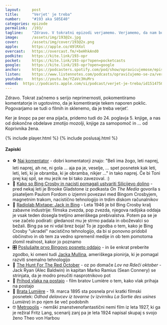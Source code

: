 ```yaml
---
layout: 	post
title:  	"Verjet' je treba"
number: 	"#193 aka S05E40"
categories:	epizode
permalink:	/193/
tagline: 	"Zdravo. V tokratni epizodi verjamemo. Verjamemo, da nam bo enkrat uspelo obdelat 24. poglavje 5. knjige, ampak ne tokrat. Ker tokrat ugotovimo, da je ''šnopc pa per'' ena pijača." 
image:		/assets/img/193@2x.jpg
cover:		/assets/img/cover/193@2x.png
apple:		https://apple.co/49lRXol
overcast:	https://overcast.fm/+beHhkAnd0
podkite:	https://kite.link/193-opr
pocket:		https://kite.link/193-opr?open=pocketcasts
google:		https://kite.link/193-opr?open=google
anchor:		https://podcasters.spotify.com/pod/show/opravicujemose/episodes/Verjet-je-treba-e2fbvv6
listen:		https://www.listennotes.com/podcasts/opravičujemo-se-za/verjet-je-treba-0-JL9UjnMSV/embed/
youtube:	https://youtu.be/YZaVc3HuMrs
embed:	https://podcasts.apple.com/si/podcast/verjet-je-treba/id1514750013?i=1000644159581
---
```


Zdravo. Tokrat začnemo s serijo neprimernosti, pokomentiramo komentatorje in ugotovimo, da je komentiranje tekem naporen poklic. Pogovarjamo se tudi o filmih in sklenemo, da je treba verjet’.

Ker je šnopc pa per ena pijača, pridemo tudi do 24. poglavja 5. knjige, a nas od dokončne obdelave zmotijo mozolji, knjige za samopomoč in … od Koprivnika žena. 

{% include player.html %}
{% include poslusaj.html %}

<!--break-->

#### Zapiski

- ⚽️ [Naj komentator](https://youtu.be/6Mfu_UTI4WA?t=42) - dobri komentatorji znajo: "Beli ima žogo, leti naprej, leti naprej, ah ne, ni gola ... aja pa je, veselje, ... spet posnetek kak leti, leti, leti, ki je obramba, ki je obramba, nikjer ..." in tako naprej. Če bi Toni prej kaj spil, se mu jezik ne bi tako zavezoval. :) 
- 🧲 [Kako so Bing Crosby in nacisti pomagali ustvariti Silicijevo dolino](https://www.newyorker.com/tech/annals-of-technology/how-bing-crosby-and-the-nazis-helped-to-create-silicon-valley) - pred nekaj leti je Brooke Gladstone iz podkasta _On The Media_ govorila s pisateljem Paulom Fordom o izjemni povezavi med Bingom Crosbyjem, magnetnim trakom, nacistično tehnologijo in trdim diskom računalnikov 
- 📼 [Radiolab Mixtape: Jack in Bing](https://radiolab.org/podcast/mixtape-jack-and-bing) - Leta 1946 je bil Bing Crosby kralj zabavne industrije: filmska zvezda, pop zvezda, njegova radijska oddaja je vsak teden dosegla tretjino ameriškega prebivalstva. Potem pa se je vse začelo podirati: gledanost mu je strmo padala in oboževalci so bežali. Bing pa se ni vdal brez boja! To je zgodba o tem, kako je Bing Crosby "ukradel" nacistično tehnologijo, da bi si ponovno pridobil občinstvo in ob tem za vedno spremenil medije in ob tem pomotoma zlomil realnost, kakor jo poznamo 
- 🎛️ [Poslušajte prvo Bingovo posneto oddajo](https://ethw.org/Bing_Crosby_and_Magnetic_Recording) - in še enkrat preberite zgodbo, ki omeni tudi [Jacka Mullina](https://en.wikipedia.org/wiki/Jack_Mullin), ameriškega pionirja, ki je pomagal razviti snemalno tehnologijo 
- 👀 [The Hunt For The Red October](https://www.youtube.com/watch?v=DWjJlErBPX4) - oz po domače _Lov na Rdeči oktober_ - Jack Ryan (Alec Baldwin) in kapitan Marko Ramius (Sean Connery) se strinjata, da je modro preučiti nasprotnikovo pot 
- 🚂 [Prihod vlaka na postajo](https://youtu.be/-e1u7Fgoocc) - film bratov Lumière o tem, kako vlak prihaja na postajo 
- 🎥 [Brata Lumière](https://en.wikipedia.org/wiki/Auguste_and_Louis_Lumi%C3%A8re) - 19. marca 1895 sta posnela prvi kratki filmski posnetek: _Odhod delavcev iz tovarne_ (v izvirniku _La Sortie des usines Lumière_) in po njem še več podobnih 
- 🤓 [Metropolis](https://en.wikipedia.org/wiki/Metropolis_(1927_film)) - nemški znanstvenofantastični nemi film iz leta 1927, ki ga je režiral Fritz Lang, scenarij zanj pa je leta 1924 napisal skupaj s svojo ženo Theo von Harbou 